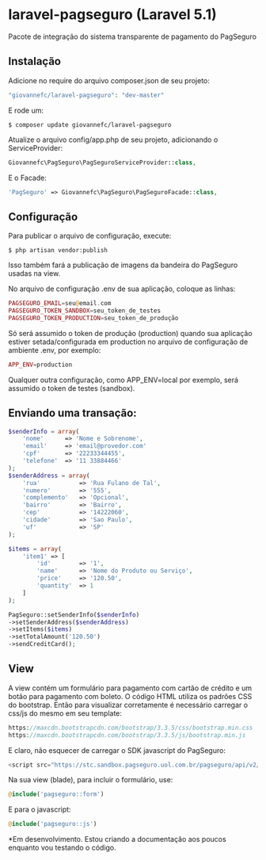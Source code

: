 # laravel-pagseguro (Laravel 5.1)

Pacote de integração do sistema transparente de pagamento do PagSeguro

## Instalação

Adicione no require do arquivo composer.json de seu projeto:

```php
"giovannefc/laravel-pagseguro": "dev-master"
```

E rode um:

```
$ composer update giovannefc/laravel-pagseguro
```

Atualize o arquivo config/app.php de seu projeto, adicionando o ServiceProvider:
```php
Giovannefc\PagSeguro\PagSeguroServiceProvider::class,
```

E o Facade:
```php
'PagSeguro' => Giovannefc\PagSeguro\PagSeguroFacade::class,
```

## Configuração

Para publicar o arquivo de configuração, execute:

```
$ php artisan vendor:publish
```

Isso também fará a publicação de imagens da bandeira do PagSeguro usadas na view. 

No arquivo de configuração .env de sua aplicação, coloque as linhas:

```php
PAGSEGURO_EMAIL=seu@email.com
PAGSEGURO_TOKEN_SANDBOX=seu_token_de_testes
PAGSEGURO_TOKEN_PRODUCTION=seu_token_de_produção
```

Só será assumido o token de produção (production) quando sua aplicação estiver setada/configurada em production no arquivo
de configuração de ambiente .env, por exemplo:
```php
APP_ENV=production
```
Qualquer outra configuração, como APP_ENV=local por exemplo, será assumido o token de testes (sandbox).

## Enviando uma transação:

```php
$senderInfo = array(
	'nome' 		=> 'Nome e Sobrenome',
	'email'		=> 'email@provedor.com'
	'cpf' 		=> '22233344455',
	'telefone' 	=> '11 33884466'
);
$senderAddress = array(
	'rua' 			=> 'Rua Fulano de Tal',
	'numero' 		=> '555',
	'complemento' 	=> 'Opcional',
	'bairro' 		=> 'Bairro',
	'cep' 			=> '14222060',
	'cidade' 		=> 'Sao Paulo',
	'uf' 			=> 'SP'
);

$items = array(
	'item1' => [
		'id' 		=> '1',
		'name' 		=> 'Nome do Produto ou Serviço',
		'price' 	=> '120.50',
		'quantity' 	=> 1
	]
);

PagSeguro::setSenderInfo($senderInfo)
->setSenderAddress($senderAddress)
->setItems($items)
->setTotalAmount('120.50')
->sendCreditCard();
```

## View

A view contém um formulário para pagamento com cartão de crédito e um botão para pagamento com boleto.
O código HTML utiliza os padrões CSS do bootstrap. Então para visualizar corretamente é necessário carregar o css/js do mesmo em seu template:
```php
https://maxcdn.bootstrapcdn.com/bootstrap/3.3.5/css/bootstrap.min.css
https://maxcdn.bootstrapcdn.com/bootstrap/3.3.5/js/bootstrap.min.js
```
E claro, não esquecer de carregar o SDK javascript do PagSeguro:

```php
<script src="https://stc.sandbox.pagseguro.uol.com.br/pagseguro/api/v2/checkout/pagseguro.directpayment.js"></script>
```

Na sua view (blade), para incluir o formulário, use:
```php
@include('pagseguro::form')
```
E para o javascript:
```php
@include('pagseguro::js')
```

*Em desenvolvimento. Estou criando a documentação aos poucos enquanto vou testando o código.